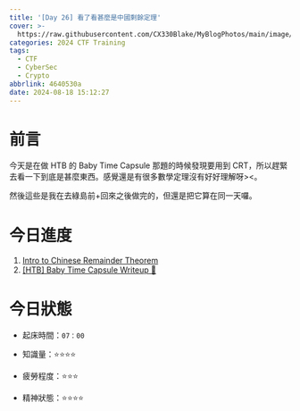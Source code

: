 ```yaml
---
title: '[Day 26] 看了看甚麼是中國剩餘定理'
cover: >-
  https://raw.githubusercontent.com/CX330Blake/MyBlogPhotos/main/image/hackerTraining.jpg
categories: 2024 CTF Training
tags:
  - CTF
  - CyberSec
  - Crypto
abbrlink: 4640530a
date: 2024-08-18 15:12:27
---
```


# 前言

今天是在做 HTB 的 Baby Time Capsule 那題的時候發現要用到 CRT，所以趕緊去看一下到底是甚麼東西。感覺還是有很多數學定理沒有好好理解呀><。

然後這些是我在去綠島前+回來之後做完的，但還是把它算在同一天囉。

# 今日進度

1. [Intro to Chinese Remainder Theorem](https://cx330.tw/posts/72a59deb/)
2. [[HTB] Baby Time Capsule Writeup 💊](https://cx330.tw/posts/67b7db12/)

# 今日狀態

-   起床時間：`07：00`

-   知識量：⭐⭐⭐⭐

-   疲勞程度：⭐⭐⭐

-   精神狀態：⭐⭐⭐⭐
